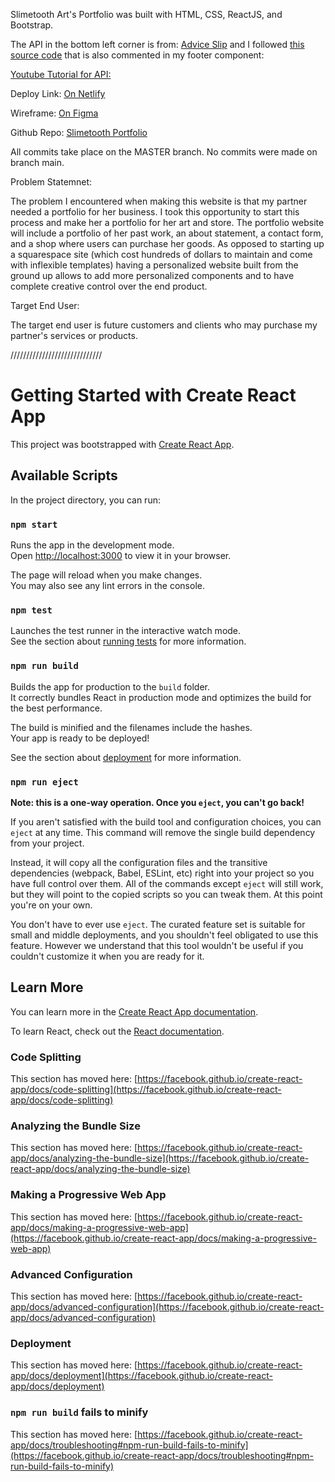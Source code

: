 Slimetooth Art's Portfolio was built with HTML, CSS, ReactJS, and Bootstrap. 

The API in the bottom left corner is from: [Advice Slip](https://api.adviceslip.com/)  and I followed [this source code](https://www.ostoncodecypher.com/details?id=158&title=display_random_advice_on_your__website_or__web_app_using_advice_slip_json_api) that is also commented in my footer component:

[Youtube Tutorial for API:](https://www.youtube.com/watch?v=2AfzKmgqWUE)


Deploy Link: [On Netlify](https://slimetooth.netlify.app/)

Wireframe: [On Figma](https://www.figma.com/file/s5aaiL3W69zp0MNMRA6qYB/Slimetooth-Portfolio-Wireframe?node-id=0%3A1)

Github Repo: [Slimetooth Portfolio](https://github.com/Chughes3393/Slimetooth-Portfolio)

All commits take place on the MASTER branch. No commits were made on branch main.

Problem Statemnet: 

The problem I encountered when making this website is that my partner needed a portfolio for her business. I took this opportunity to start this process and make her a portfolio for her art and store. The portfolio website will include a portfolio of her past work, an about statement, a contact form, and a shop where users can purchase her goods. As opposed to starting up a squarespace site (which cost hundreds of dollars to maintain and come with inflexible templates) having a personalized website built from the ground up allows to add more personalized components and to have complete creative control over the end product.

Target End User:

The target end user is future customers and clients who may purchase my partner's services or products. 

/////////////////////////////

# Getting Started with Create React App

This project was bootstrapped with [Create React App](https://github.com/facebook/create-react-app).

## Available Scripts

In the project directory, you can run:

### `npm start`

Runs the app in the development mode.\
Open [http://localhost:3000](http://localhost:3000) to view it in your browser.

The page will reload when you make changes.\
You may also see any lint errors in the console.

### `npm test`

Launches the test runner in the interactive watch mode.\
See the section about [running tests](https://facebook.github.io/create-react-app/docs/running-tests) for more information.

### `npm run build`

Builds the app for production to the `build` folder.\
It correctly bundles React in production mode and optimizes the build for the best performance.

The build is minified and the filenames include the hashes.\
Your app is ready to be deployed!

See the section about [deployment](https://facebook.github.io/create-react-app/docs/deployment) for more information.

### `npm run eject`

**Note: this is a one-way operation. Once you `eject`, you can't go back!**

If you aren't satisfied with the build tool and configuration choices, you can `eject` at any time. This command will remove the single build dependency from your project.

Instead, it will copy all the configuration files and the transitive dependencies (webpack, Babel, ESLint, etc) right into your project so you have full control over them. All of the commands except `eject` will still work, but they will point to the copied scripts so you can tweak them. At this point you're on your own.

You don't have to ever use `eject`. The curated feature set is suitable for small and middle deployments, and you shouldn't feel obligated to use this feature. However we understand that this tool wouldn't be useful if you couldn't customize it when you are ready for it.

## Learn More

You can learn more in the [Create React App documentation](https://facebook.github.io/create-react-app/docs/getting-started).

To learn React, check out the [React documentation](https://reactjs.org/).

### Code Splitting

This section has moved here: [https://facebook.github.io/create-react-app/docs/code-splitting](https://facebook.github.io/create-react-app/docs/code-splitting)

### Analyzing the Bundle Size

This section has moved here: [https://facebook.github.io/create-react-app/docs/analyzing-the-bundle-size](https://facebook.github.io/create-react-app/docs/analyzing-the-bundle-size)

### Making a Progressive Web App

This section has moved here: [https://facebook.github.io/create-react-app/docs/making-a-progressive-web-app](https://facebook.github.io/create-react-app/docs/making-a-progressive-web-app)

### Advanced Configuration

This section has moved here: [https://facebook.github.io/create-react-app/docs/advanced-configuration](https://facebook.github.io/create-react-app/docs/advanced-configuration)

### Deployment

This section has moved here: [https://facebook.github.io/create-react-app/docs/deployment](https://facebook.github.io/create-react-app/docs/deployment)

### `npm run build` fails to minify

This section has moved here: [https://facebook.github.io/create-react-app/docs/troubleshooting#npm-run-build-fails-to-minify](https://facebook.github.io/create-react-app/docs/troubleshooting#npm-run-build-fails-to-minify)
